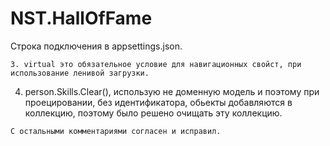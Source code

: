 # NST.HallOfFame
Строка подключения в appsettings.json.
```
3. virtual это обязательное условие для навигационных свойст, при использование ленивой загрузки.
```
4. person.Skills.Clear(), использую не доменную модель и поэтому при проецировании, без идентификатора, обьекты добавляются в коллекцию, поэтому было решено очищать эту коллекцию.
```
С остальными комментариями согласен и исправил.
```
